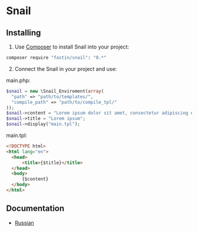 # Snail
## Installing
1. Use [Composer](http://getcomposer.org) to install Snail into your project:

  ```bash
  composer require "fastin/snail": "0.*"
  ```

2. Connect the Snail in your project and use:

  main.php:
  ```php
  $snail = new \Snail_Enviroment(array(
	"path" => "path/to/templates/",
	"compile_path" => "path/to/compile_tpl/"
  ));
  $snail->content = "Lorem ipsum dolor sit amet, consectetur adipiscing elit.";
  $snail->title = "Lorem ipsum";
  $snail->display("main.tpl");
  ```
  main.tpl:
  ```html
  <!DOCTYPE html>
  <html lang="en">
  	<head>
  		<title>{$title}</title>
  	</head>
  	<body>
  		{$content}
  	</body>
  </html>
  ```
  
## Documentation
* [Russian](https://github.com/fastin/Snail/wiki/Домашняя-страница)

